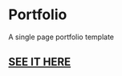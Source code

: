# Portfolio
A single page portfolio template


## [SEE IT HERE](https://Vaibhav1671998.github.io/My-Vaibhav/)